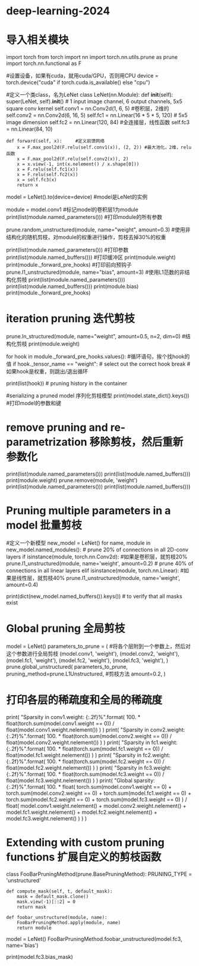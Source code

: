 # deep-learning-2024
# 导入相关模块
import torch
from torch import nn
import torch.nn.utils.prune as prune
import torch.nn.functional as F

#设置设备，如果有cuda，就用cuda/GPU，否则用CPU
device = torch.device("cuda" if torch.cuda.is_available() else "cpu")

#定义一个类class，名为LeNet
class LeNet(nn.Module):
    def __init__(self):
        super(LeNet, self).__init__()
        # 1 input image channel, 6 output channels, 5x5 square conv kernel
        self.conv1 = nn.Conv2d(1, 6, 5)   #卷积层，2维的
        self.conv2 = nn.Conv2d(6, 16, 5)
        self.fc1 = nn.Linear(16 * 5 * 5, 120)  # 5x5 image dimension
        self.fc2 = nn.Linear(120, 84)   #全连接层，线性函数
        self.fc3 = nn.Linear(84, 10)

    def forward(self, x):     #定义前馈网络
        x = F.max_pool2d(F.relu(self.conv1(x)), (2, 2)) #最大池化，2维，relu函数
        x = F.max_pool2d(F.relu(self.conv2(x)), 2)
        x = x.view(-1, int(x.nelement() / x.shape[0]))
        x = F.relu(self.fc1(x))
        x = F.relu(self.fc2(x))
        x = self.fc3(x)
        return x

model = LeNet().to(device=device)  #model是LeNet的实例

module = model.conv1    #标记model的卷积层1为module
print(list(module.named_parameters()))    #打印module的所有参数

prune.random_unstructured(module, name="weight", amount=0.3)
#使用非结构化的随机剪枝，对module的权重进行操作，剪枝去掉30%的权重


print(list(module.named_parameters()))   #打印参数
print(list(module.named_buffers()))      #打印缓冲区
print(module.weight)
print(module._forward_pre_hooks)         #打印前向预钩子
prune.l1_unstructured(module, name="bias", amount=3)  #使用L1范数的非结构化剪枝
print(list(module.named_parameters()))
print(list(module.named_buffers()))
print(module.bias)
print(module._forward_pre_hooks)

# iteration pruning 迭代剪枝
prune.ln_structured(module, name="weight", amount=0.5, n=2, dim=0)   #结构化剪枝
print(module.weight)

for hook in module._forward_pre_hooks.values():  #循环语句，挨个找hook的值
    if hook._tensor_name == "weight":  # select out the correct hook
        break       #如果hook是权重，则跳出/退出循环

print(list(hook))  # pruning history in the container

#serializing a pruned model 序列化剪枝模型
print(model.state_dict().keys())   #打印model的参数和键
# remove pruning and re-parametrization 移除剪枝，然后重新参数化
print(list(module.named_parameters()))
print(list(module.named_buffers()))
print(module.weight)
prune.remove(module, 'weight')
print(list(module.named_parameters()))
print(list(module.named_buffers()))

# Pruning multiple parameters in a model 批量剪枝
#定义一个新模型
new_model = LeNet()
for name, module in new_model.named_modules():
    # prune 20% of connections in all 2D-conv layers
    if isinstance(module, torch.nn.Conv2d):     #如果是卷积层，就剪枝20%
        prune.l1_unstructured(module, name='weight', amount=0.2)
    # prune 40% of connections in all linear layers
    elif isinstance(module, torch.nn.Linear):    #如果是线性层，就剪枝40%
        prune.l1_unstructured(module, name='weight', amount=0.4)

print(dict(new_model.named_buffers()).keys())  # to verify that all masks exist

# Global pruning 全局剪枝
model = LeNet()
parameters_to_prune = (      #将各个层附到一个参数上，然后对这个参数进行全局剪枝
    (model.conv1, 'weight'),
    (model.conv2, 'weight'),
    (model.fc1, 'weight'),
    (model.fc2, 'weight'),
    (model.fc3, 'weight'),
)
prune.global_unstructured(
    parameters_to_prune,
    pruning_method=prune.L1Unstructured,   #剪枝方法
    amount=0.2,
)

# 打印各层的稀疏度和全局的稀疏度
print(
    "Sparsity in conv1.weight: {:.2f}%".format(
        100. * float(torch.sum(model.conv1.weight == 0))
        / float(model.conv1.weight.nelement())
    )
)
print(
    "Sparsity in conv2.weight: {:.2f}%".format(
        100. * float(torch.sum(model.conv2.weight == 0))
        / float(model.conv2.weight.nelement())
    )
)
print(
    "Sparsity in fc1.weight: {:.2f}%".format(
        100. * float(torch.sum(model.fc1.weight == 0))
        / float(model.fc1.weight.nelement())
    )
)
print(
    "Sparsity in fc2.weight: {:.2f}%".format(
        100. * float(torch.sum(model.fc2.weight == 0))
        / float(model.fc2.weight.nelement())
    )
)
print(
    "Sparsity in fc3.weight: {:.2f}%".format(
        100. * float(torch.sum(model.fc3.weight == 0))
        / float(model.fc3.weight.nelement())
    )
)
print(
    "Global sparsity: {:.2f}%".format(
        100. * float(
            torch.sum(model.conv1.weight == 0)
            + torch.sum(model.conv2.weight == 0)
            + torch.sum(model.fc1.weight == 0)
            + torch.sum(model.fc2.weight == 0)
            + torch.sum(model.fc3.weight == 0)
        )
        / float(
            model.conv1.weight.nelement()
            + model.conv2.weight.nelement()
            + model.fc1.weight.nelement()
            + model.fc2.weight.nelement()
            + model.fc3.weight.nelement()
        )
    )
)



# Extending with custom pruning functions 扩展自定义的剪枝函数
class FooBarPruningMethod(prune.BasePruningMethod):
    PRUNING_TYPE = 'unstructured'

    def compute_mask(self, t, default_mask):
        mask = default_mask.clone()
        mask.view(-1)[::2] = 0
        return mask

    def foobar_unstructured(module, name):
        FooBarPruningMethod.apply(module, name)
        return module
model = LeNet()
FooBarPruningMethod.foobar_unstructured(model.fc3, name='bias')

print(model.fc3.bias_mask)
